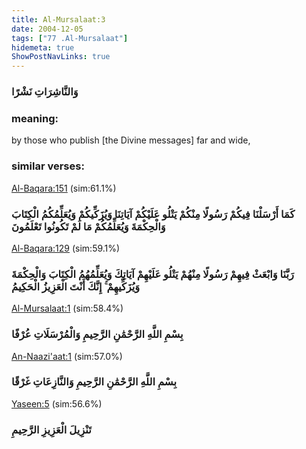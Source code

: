 ```yaml
---
title: Al-Mursalaat:3
date: 2004-12-05
tags: ["77 .Al-Mursalaat"]
hidemeta: true 
ShowPostNavLinks: true 
---
```

### وَالنَّاشِرَاتِ نَشْرًا
### meaning: 
by those who publish [the Divine messages] far and wide,
### similar verses: 

[Al-Baqara:151](/2/151) (sim:61.1%)

### كَمَا أَرْسَلْنَا فِيكُمْ رَسُولًا مِنْكُمْ يَتْلُو عَلَيْكُمْ آيَاتِنَا وَيُزَكِّيكُمْ وَيُعَلِّمُكُمُ الْكِتَابَ وَالْحِكْمَةَ وَيُعَلِّمُكُمْ مَا لَمْ تَكُونُوا تَعْلَمُونَ

[Al-Baqara:129](/2/129) (sim:59.1%)

### رَبَّنَا وَابْعَثْ فِيهِمْ رَسُولًا مِنْهُمْ يَتْلُو عَلَيْهِمْ آيَاتِكَ وَيُعَلِّمُهُمُ الْكِتَابَ وَالْحِكْمَةَ وَيُزَكِّيهِمْ ۚ إِنَّكَ أَنْتَ الْعَزِيزُ الْحَكِيمُ

[Al-Mursalaat:1](/77/1) (sim:58.4%)

### بِسْمِ اللَّهِ الرَّحْمَٰنِ الرَّحِيمِ وَالْمُرْسَلَاتِ عُرْفًا

[An-Naazi'aat:1](/79/1) (sim:57.0%)

### بِسْمِ اللَّهِ الرَّحْمَٰنِ الرَّحِيمِ وَالنَّازِعَاتِ غَرْقًا

[Yaseen:5](/36/5) (sim:56.6%)

### تَنْزِيلَ الْعَزِيزِ الرَّحِيمِ
